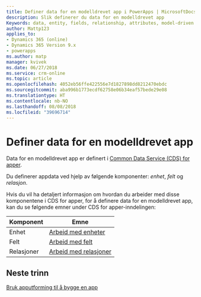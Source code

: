 ```yaml
---
title: Definer data for en modelldrevet app i PowerApps | MicrosoftDocs
description: Slik definerer du data for en modelldrevet app
Keywords: data, entity, fields, relationship, attributes, model-driven app
author: Mattp123
applies_to:
- Dynamics 365 (online)
- Dynamics 365 Version 9.x
- powerapps
ms.author: matp
manager: kvivek
ms.date: 06/27/2018
ms.service: crm-online
ms.topic: article
ms.openlocfilehash: 4052eb56ffe422556e7d1827898dd8212470ebdc
ms.sourcegitcommit: aba996b1773ecdf62758e06b34eaf57bede29e08
ms.translationtype: HT
ms.contentlocale: nb-NO
ms.lasthandoff: 08/08/2018
ms.locfileid: "39696714"
---
```

# <a name="define-data-for-your-model-driven-app"></a>Definer data for en modelldrevet app

Data for en modelldrevet app er definert i [Common Data Service (CDS) for apper](../common-data-service/data-platform-intro.md). 

Du definerer appdata ved hjelp av følgende komponenter: *enhet*, *felt* og *relasjon*.

Hvis du vil ha detaljert informasjon om hvordan du arbeider med disse komponentene i CDS for apper, for å definere data for en modelldrevet app, kan du se følgende emner under CDS for apper-inndelingen:

|Komponent |Emne|
|-----|----|
|Enhet| [Arbeid med enheter](../common-data-service/entity-overview.md)|
|Felt| [Arbeid med felt](../common-data-service/fields-overview.md)|
|Relasjoner| [Arbeid med relasjoner](../common-data-service/relationships-overview.md)|

## <a name="next-step"></a>Neste trinn

[Bruk apputforming til å bygge en app](design-custom-business-apps-using-app-designer.md)
